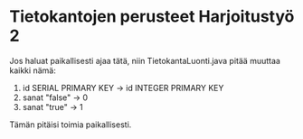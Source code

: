 ﻿# Tietokantojen perusteet Harjoitustyö 2
Jos haluat paikallisesti ajaa tätä, niin TietokantaLuonti.java pitää muuttaa kaikki nämä:
1. id SERIAL PRIMARY KEY -> id INTEGER PRIMARY KEY
2. sanat "false" -> 0
3. sanat "true" -> 1

Tämän pitäisi toimia paikallisesti.